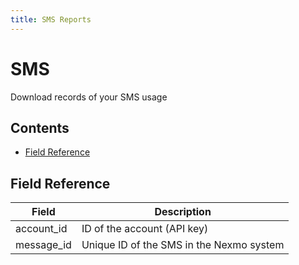 ```yaml
---
title: SMS Reports
---
```


# SMS

Download records of your SMS usage

## Contents

* [Field Reference](#field-reference)

## Field Reference

| Field              | Description                                            |
|--------------------|--------------------------------------------------------|
| account_id         | ID of the account (API key)                            |
| message_id         | Unique ID of the SMS in the Nexmo system               |

